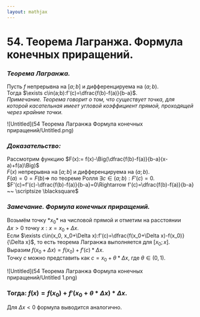 ```yaml
---  
layout: mathjax  
---  
```

  
# 54. Теорема Лагранжа. Формула конечных приращений.  
  
### *Теорема Лагранжа.*  
Пусть $f$ непрерывна на $[a;b]$ и дифференцируема на $(a;b)$.  
Тогда $\exists c\in(a;b):f'(c)=\dfrac{f(b)-f(a)}{b-a}$.  
*Примечание. Теорема говорит о том, что существует точка, для которой касательная имеет угловой коэффициент прямой, проходящей через крайние точки.*  
  
![Untitled](54 Теорема Лагранжа Формула конечных приращений/Untitled.png)  
  
### *Доказательство:*  
Рассмотрим функцию $F(x):= f(x)-\Big(\dfrac{f(b)-f(a)}{b-a}(x-a)+f(a)\Big)$  
$F(x)$ непрерывна на $[a;b]$ и дифференцируема на $(a;b)$.  
$F(a)=0=F(b)\Rightarrow$ по теореме Ролля $\exists c\in(a;b):F'(c)=0.$  
$F'(c)=f'(c)-\dfrac{f(b)-f(a)}{b-a}=0\Rightarrow f'(c)=\dfrac{f(b)-f(a)}{b-a} ~~ \scriptsize \blacksquare$  
  
### *Замечание. Формула конечных приращений.*  
Возьмём точку $*x_0*$ на числовой прямой и отметим на расстоянии  
$\Delta x >0$ точку $x$$: x=x_0+\Delta x$.  
Если $\exists c\in(x_0, x_0+\Delta x):f'(c)=\dfrac{f(x_0+\Delta x)-f(x_0)}{\Delta x}$, то есть теорема Лагранжа выполняется для $[x_0; x]$.  
Выразим $f(x_0+\Delta x)=f(x_0)+f'(c)*\Delta x$.  
Точку $c$ можно представить как $c=x_0+\theta*\Delta x$, где $\theta \in(0, 1)$.  
  
![Untitled](54 Теорема Лагранжа Формула конечных приращений/Untitled 1.png)  
  
### Тогда: $f(x)=f(x_0)+f'(x_0+\theta*\Delta x)*\Delta x$.  
Для $\Delta x<0$ формула выводится аналогично.  
